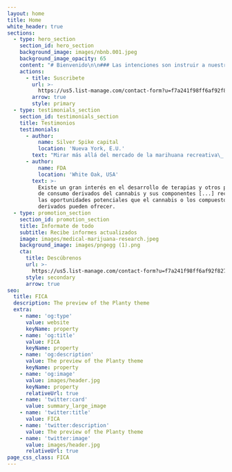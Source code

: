 ```yaml
---
layout: home
title: Home
white_header: true
sections:
  - type: hero_section
    section_id: hero_section
    background_image: images/nbnb.001.jpeg
    background_image_opacity: 65
    content: "# Bienvenido\n\n### Las intenciones son instruir a nuestros miembros sobre los diferentes temas  de aprovechamiento y desarrollo del mercado así como las formas de tratamientos con cannabis y proporcionar opciones innovadoras de alta calidad para diversas enfermedades como: **Cáncer, SIDA / VIH, trastorno Convulsivo, enfermedad de Crohn, Parkinson, Guillan-Barre**\_ por nombrar algunos.\n"
    actions:
      - title: Suscribete
        url: >-
          https://us5.list-manage.com/contact-form?u=f7a241f98ff6af92f82778ec5&form_id=0b5570499c8ed7ccdfdda4ff5d76c90c
        arrow: true
        style: primary
  - type: testimonials_section
    section_id: testimonials_section
    title: Testimonios
    testimonials:
      - author:
          name: Silver Spike capital
          location: 'Nueva York, E.U.'
        text: "Mirar más allá del mercado de la marihuana recreativa\_ \"todo lo demás que \npueda hacer con la planta\", incluidas las aplicaciones para alimentos, \nbebidas, cosméticos, sueño, dolor y ansiedad,"
      - author:
          name: FDA
          location: 'White Oak, USA'
        text: >-
          Existe un gran interés en el desarrollo de terapias y otros productos
          de consumo derivados del cannabis y sus componentes [...] reconociendo
          las oportunidades potenciales que el cannabis o los compuestos
          derivados pueden ofrecer.
  - type: promotion_section
    section_id: promotion_section
    title: Informate de todo
    subtitle: Recibe informes actualizados
    image: images/medical-marijuana-research.jpeg
    background_image: images/pngegg (1).png
    cta:
      title: Descúbrenos
      url: >-
        https://us5.list-manage.com/contact-form?u=f7a241f98ff6af92f82778ec5&form_id=0b5570499c8ed7ccdfdda4ff5d76c90c
      style: secondary
      arrow: true
seo:
  title: FICA
  description: The preview of the Planty theme
  extra:
    - name: 'og:type'
      value: website
      keyName: property
    - name: 'og:title'
      value: FICA
      keyName: property
    - name: 'og:description'
      value: The preview of the Planty theme
      keyName: property
    - name: 'og:image'
      value: images/header.jpg
      keyName: property
      relativeUrl: true
    - name: 'twitter:card'
      value: summary_large_image
    - name: 'twitter:title'
      value: FICA
    - name: 'twitter:description'
      value: The preview of the Planty theme
    - name: 'twitter:image'
      value: images/header.jpg
      relativeUrl: true
page_css_class: FICA
---
```

